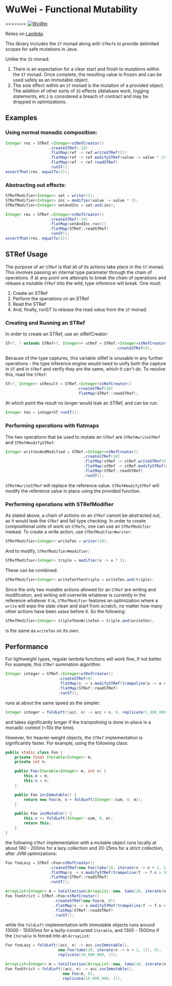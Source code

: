 # WuWei - Functional Mutability
=======
[![WuWei](https://img.shields.io/maven-central/v/io.ataraxic.nomicflux/WuWei.svg)](http://search.maven.org/#search%7Cga%7C1%7Cio.ataraxic.nomicflux.WuWei)

Relies on [Lambda](https://github.com/palatable/lambda/).

This library includes the `ST` monad along with `STRef`s to provide delimited scopes for safe mutations in Java.

Unlike the `IO` monad:
1. There is an expectation for a clear start and finish to mutations within the `ST` monad. Once complete, the resulting
   value is frozen and can be used safely as an immutable object.
2. The sole effect within an `ST` monad is the mutation of a provided object. The addition of other sorts of `IO` effects (database work,
   logging statements, etc.) is considered a breach of contract and may be dropped in optimizations.

## Examples 

### Using normal monadic composition:

```Java
Integer res = STRef.<Integer>stRefCreator()
                   .createSTRef(-10)
                   .flatMap(ref -> ref.writeSTRef(1))
                   .flatMap(ref -> ref.modifySTRef(value -> value * 2))
                   .flatMap(ref -> ref.readSTRef)
                   .runST();
assertThat(res, equalTo(2));
```

### Abstracting out effects:

```Java
STRefModifier<Integer> set = writer(1);
STRefModifier<Integer> inc = modifier(value -> value * 2);
STRefModifier<Integer> setAndInc = set.and(inc);

Integer res = STRef.<Integer>stRefCreator()
                   .createSTRef(-10)
                   .flatMap(setAndInc.run())
                   .flatMap(STRef::readSTRef)
                   .runST();
assertThat(res, equalTo(2));
```

## STRef Usage

The purpose of an `STRef` is that all of its actions take place in the `ST` monad. This involves passing an internal
type parameter through the chain of operations. If at any point one attempts to break the chain of operations and
release a mutable `STRef` into the wild, type inference will break. One must:
1. Create an STRef
2. Perform the operations on an STRef
3. Read the STRef
4. And, finally, runST to release the read value from the `ST` monad.

### Creating and Running an STRef

In order to create an STRef, use an stRefCreator:

```Java
ST<?, ? extends STRef<?, Integer>> stRef = STRef.<Integer>stRefCreator()
                                                .createSTRef(0);
```

Because of the type captures, this variable stRef is unusable in any further operations - the type inference engine
would need to unify both the capture in `ST` and in `STRef` and verify they are the same, which it can't do. To resolve this, 
read the `STRef`:

```Java
ST<?, Integer> stResult = STRef.<Integer>stRefCreator()
                               .createSTRef(10)
                               .flatMap(STRef::readSTRef);
```

At which point the result no longer would leak an STRef, and can be run:

```Java
Integer ten = integerST.runST();
```

### Performing operations with flatmaps

The two operations that be used to mutate an `STRef` are `STRef#writeSTRef` and `STRef#modifySTRef`:

```Java
Integer writtenAndModified = STRef.<Integer>stRefCreator()
                                  .createSTRef(10)
                                  .flatMap(stRef -> stRef.writeSTRef(0))
                                  .flatMap(stRef -> stRef.modifySTRef(x -> x + 1))
                                  .flatMap(STRef::readSTRef)
                                  .runST();
```

`STRef#writeSTRef` will replace the reference value. `STRef#modifySTRef` will modify the reference value in place using
the provided function.

### Performing operations with STRefModifier

As stated above, a chain of actions on an `STRef` cannot be abstracted out, as it would leak the `STRef` and fail type
checking. In order to create compositional units of work on `STRefs`, one can use an `STRefModifier` instead. To create
a write action, use `STRefModifier#writer`:

```Java
STRefModifier<Integer> writeTen = writer(10);
```

And to modify, `STRefModifier#modifier`:

```Java
STRefModifier<Integer> triple = modifier(x -> x * 3);
```

These can be combined:

```Java
STRefModifier<Integer> writeTenThenTriple = writeTen.and(triple);
```

Since the only two mutable actions allowed for an `STRef` are writing and modification, and writing will overwrite
whatever is currently in the reference whatever it is, `STRefModifier` features an optimization where a `write` will
wipe the slate clean and start from scratch, no matter how many other actions have been `added` before it. So the
following:

```Java
STRefModifier<Integer> tripleThenWriteTen = triple.and(writeTen);
```

is the same as `writeTen` on its own.

## Performance

For lightweight types, regular lambda functions will work fine, if not better. For example, this `STRef` summation
algorithm:

```Java
Integer integer = STRef.<Integer>stRefCreator()
                       .createSTRef(0)
                       .flatMap(s -> s.modifySTRef(trampoline(a -> a > 1_000_000 ? terminate(a) : recurse(a + 1))))
                       .flatMap(STRef::readSTRef)
                       .runST();
```

runs at about the same speed as the simpler:

```Java
Integer integer = foldLeft((acc, n) -> acc + n, 0, replicate(1_000_000, 1));
```

and takes significantly longer if the trampolining is done in-place in a monadic context (~10x the time).

However, for heavier-weight objects, the `STRef` implementation is significantly faster. For example, using the
following class:

```Java
public static class Foo {
    private final Iterable<Integer> m;
    private int n;

    public Foo(Iterable<Integer> m, int n) {
        this.m = m;
        this.n = n;
    }

    public Foo incImmutable() {
        return new Foo(m, n + foldLeft(Integer::sum, 0, m));
    }

    public Foo incMutable() {
        this.n += foldLeft(Integer::sum, 0, m);
        return this;
    }
}
```

the following `STRef` implementation with a mutable object runs locally at about 180 - 200ms for a lazy collection and
20-25ms for a strict collection, after JVM optimizations:

```Java
Foo fooLazy = STRef.<Foo>stRefCreator()
                   .createSTRef(new Foo(take(10, iterate(n -> n + 1, 1)), 0))
                   .flatMap(s -> s.modifySTRef(trampoline(f -> f.n > 10_000_000 ? terminate(f) : recurse(f.incMutable()))))
                   .flatMap(STRef::readSTRef)
                   .runST();

ArrayList<Integer> m = toCollection(ArrayList::new, take(10, iterate(n -> n + 1, 1));
Foo fooStrict = STRef.<Foo>stRefCreator()
                     .createSTRef(new Foo(m, 0))
                     .flatMap(s -> s.modifySTRef(trampoline(f -> f.n > 10_000_000 ? terminate(f) : recurse(f.incMutable()))))
                     .flatMap(STRef::readSTRef)
                     .runST();
```

while the `foldLeft` implementation with immutable objects runs around 13000 - 15000ms for a lazily-constructed
  `Iterable`, and 1300 - 1500ms if the `Iterable` is forced into an `ArrayList`:

```Java
Foo fooLazy = foldLeft((acc, n) -> acc.incImmutable(), 
                       new Foo(take(10, iterate(n -> n + 1, 1)), 0),
                       replicate(10_000_000, 1));

ArrayList<Integer> m = toCollection(ArrayList::new, take(10, iterate(n -> n + 1, 1));
Foo fooStrict = foldLeft((acc, n) -> acc.incImmutable(), 
                         new Foo(m, 0),
                         replicate(10_000_000, 1));
```

